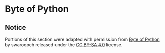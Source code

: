 # Byte of Python

## Notice

Portions of this section were adapted with permission from [Byte of Python](https://python.swaroopch.com/) by swaroopch released under the [CC BY-SA 4.0](https://creativecommons.org/licenses/by-sa/4.0/) license.
